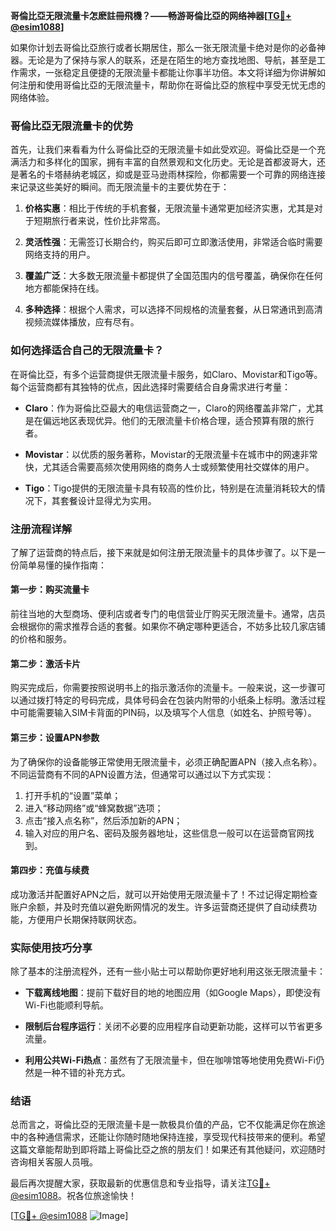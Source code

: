 **哥倫比亞无限流量卡怎麽註冊飛機？——畅游哥倫比亞的网络神器[[TG💪+ @esim1088](https://t.me/s/esim1088)]**

如果你计划去哥倫比亞旅行或者长期居住，那么一张无限流量卡绝对是你的必备神器。无论是为了保持与家人的联系，还是在陌生的地方查找地图、导航，甚至是工作需求，一张稳定且便捷的无限流量卡都能让你事半功倍。本文将详细为你讲解如何注册和使用哥倫比亞的无限流量卡，帮助你在哥倫比亞的旅程中享受无忧无虑的网络体验。

### 哥倫比亞无限流量卡的优势

首先，让我们来看看为什么哥倫比亞的无限流量卡如此受欢迎。哥倫比亞是一个充满活力和多样化的国家，拥有丰富的自然景观和文化历史。无论是首都波哥大，还是著名的卡塔赫纳老城区，抑或是亚马逊雨林探险，你都需要一个可靠的网络连接来记录这些美好的瞬间。而无限流量卡的主要优势在于：

1. **价格实惠**：相比于传统的手机套餐，无限流量卡通常更加经济实惠，尤其是对于短期旅行者来说，性价比非常高。
   
2. **灵活性强**：无需签订长期合约，购买后即可立即激活使用，非常适合临时需要网络支持的用户。

3. **覆盖广泛**：大多数无限流量卡都提供了全国范围内的信号覆盖，确保你在任何地方都能保持在线。

4. **多种选择**：根据个人需求，可以选择不同规格的流量套餐，从日常通讯到高清视频流媒体播放，应有尽有。

### 如何选择适合自己的无限流量卡？

在哥倫比亞，有多个运营商提供无限流量卡服务，如Claro、Movistar和Tigo等。每个运营商都有其独特的优点，因此选择时需要结合自身需求进行考量：

- **Claro**：作为哥倫比亞最大的电信运营商之一，Claro的网络覆盖非常广，尤其是在偏远地区表现优异。他们的无限流量卡价格合理，适合预算有限的旅行者。
  
- **Movistar**：以优质的服务著称，Movistar的无限流量卡在城市中的网速非常快，尤其适合需要高频次使用网络的商务人士或频繁使用社交媒体的用户。

- **Tigo**：Tigo提供的无限流量卡具有较高的性价比，特别是在流量消耗较大的情况下，其套餐设计显得尤为实用。

### 注册流程详解

了解了运营商的特点后，接下来就是如何注册无限流量卡的具体步骤了。以下是一份简单易懂的操作指南：

#### 第一步：购买流量卡
前往当地的大型商场、便利店或者专门的电信营业厅购买无限流量卡。通常，店员会根据你的需求推荐合适的套餐。如果你不确定哪种更适合，不妨多比较几家店铺的价格和服务。

#### 第二步：激活卡片
购买完成后，你需要按照说明书上的指示激活你的流量卡。一般来说，这一步骤可以通过拨打特定的号码完成，具体号码会在包装内附带的小纸条上标明。激活过程中可能需要输入SIM卡背面的PIN码，以及填写个人信息（如姓名、护照号等）。

#### 第三步：设置APN参数
为了确保你的设备能够正常使用无限流量卡，必须正确配置APN（接入点名称）。不同运营商有不同的APN设置方法，但通常可以通过以下方式实现：
1. 打开手机的“设置”菜单；
2. 进入“移动网络”或“蜂窝数据”选项；
3. 点击“接入点名称”，然后添加新的APN；
4. 输入对应的用户名、密码及服务器地址，这些信息一般可以在运营商官网找到。

#### 第四步：充值与续费
成功激活并配置好APN之后，就可以开始使用无限流量卡了！不过记得定期检查账户余额，并及时充值以避免断网情况的发生。许多运营商还提供了自动续费功能，方便用户长期保持联网状态。

### 实际使用技巧分享

除了基本的注册流程外，还有一些小贴士可以帮助你更好地利用这张无限流量卡：

- **下载离线地图**：提前下载好目的地的地图应用（如Google Maps），即使没有Wi-Fi也能顺利导航。
  
- **限制后台程序运行**：关闭不必要的应用程序自动更新功能，这样可以节省更多流量。

- **利用公共Wi-Fi热点**：虽然有了无限流量卡，但在咖啡馆等地使用免费Wi-Fi仍然是一种不错的补充方式。

### 结语

总而言之，哥倫比亞的无限流量卡是一款极具价值的产品，它不仅能满足你在旅途中的各种通信需求，还能让你随时随地保持连接，享受现代科技带来的便利。希望这篇文章能帮助到即将踏上哥倫比亞之旅的朋友们！如果还有其他疑问，欢迎随时咨询相关客服人员哦。

最后再次提醒大家，获取最新的优惠信息和专业指导，请关注[TG💪+ @esim1088](https://t.me/s/esim1088)。祝各位旅途愉快！

[[TG💪+ @esim1088](https://t.me/s/esim1088) ![Image](https://i.postimg.cc/4NQfJmqS/Snipaste-2025-05-13-00-14-12.png)]